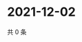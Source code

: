 # 2021-12-02

共 0 条

<!-- BEGIN WEIBO -->
<!-- 最后更新时间 Thu Dec 02 2021 13:08:24 GMT+0800 (China Standard Time) -->

<!-- END WEIBO -->

